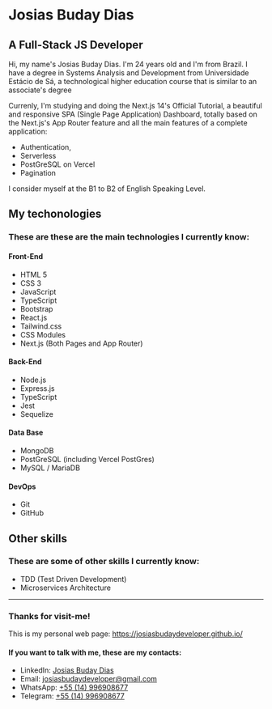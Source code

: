 # Josias Buday Dias
## A Full-Stack JS Developer
Hi, my name's Josias Buday Dias. I'm 24 years old and I'm from Brazil. I have a degree in Systems Analysis and Development from Universidade Estácio de Sá, a technological higher education course that is similar to an associate's degree

Currenly, I'm studying and doing the Next.js 14's Official Tutorial, a beautiful and responsive SPA (Single Page Application) Dashboard, totally based on the Next.js's App Router feature and all the main features of a complete application:

- Authentication,
- Serverless
- PostGreSQL on Vercel
- Pagination

I consider myself at the B1 to B2 of English Speaking Level.

## My techonologies
### These are these are the main technologies I currently know:
#### Front-End
  - HTML 5 
  - CSS 3 
  - JavaScript
  - TypeScript
  - Bootstrap
  - React.js
  - Tailwind.css
  - CSS Modules
  - Next.js (Both Pages and App Router)

#### Back-End
  - Node.js
  - Express.js
  - TypeScript
  - Jest
  - Sequelize

#### Data Base
  - MongoDB
  - PostGreSQL (including Vercel PostGres)
  - MySQL / MariaDB

#### DevOps
  - Git
  - GitHub

## Other skills
### These are some of other skills I currently know:
  - TDD (Test Driven Development)
  - Microservices Architecture

---

### Thanks for visit-me!
This is my personal web page: https://josiasbudaydeveloper.github.io/

#### If you want to talk with me, these are my contacts:
  - LinkedIn: [Josias Buday Dias](https://www.linkedin.com/in/josias-buday-dias-b5a3a2253/)
  - Email: josiasbudaydeveloper@gmail.com
  - WhatsApp: [+55 (14) 996908677](https://wa.me/5514996908677)
  - Telegram: [+55 (14) 996908677](https://t.me/Josias_Buday)

